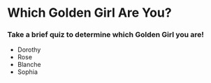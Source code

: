 # Which Golden Girl Are You?

### Take a brief quiz to determine which Golden Girl you are!
* Dorothy
* Rose
* Blanche
* Sophia

